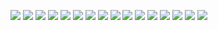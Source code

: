 ![](image/IMG_20230302_152824.jpg)
![](image/IMG_20230302_152832.jpg)
![](image/IMG_20230302_152837.jpg)
![](image/IMG_20230302_152843.jpg)
![](image/IMG_20230302_152847.jpg)
![](image/IMG_20230302_152854.jpg)
![](image/IMG_20230302_152858.jpg)
![](image/IMG_20230302_152904.jpg)
![](image/IMG_20230302_152909.jpg)
![](image/IMG_20230302_152915.jpg)
![](image/IMG_20230302_152920.jpg)
![](image/IMG_20230302_152927.jpg)
![](image/IMG_20230302_152931.jpg)
![](image/IMG_20230302_152937.jpg)
![](image/IMG_20230302_152941.jpg)
![](image/IMG_20230302_152947.jpg)
